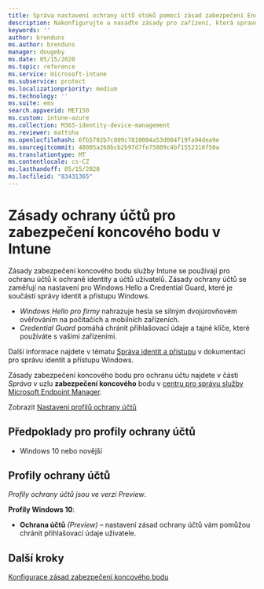 ```yaml
---
title: Správa nastavení ochrany účtů útoků pomocí zásad zabezpečení Endpoint v Microsoft Intune | Microsoft Docs
description: Nakonfigurujte a nasaďte zásady pro zařízení, která spravujete pomocí zásad ochrany účtů služby Endpoint Security ve Správci Microsoft Endpoint Manager.
keywords: ''
author: brenduns
ms.author: brenduns
manager: dougeby
ms.date: 05/15/2020
ms.topic: reference
ms.service: microsoft-intune
ms.subservice: protect
ms.localizationpriority: medium
ms.technology: ''
ms.suite: ems
search.appverid: MET150
ms.custom: intune-azure
ms.collection: M365-identity-device-management
ms.reviewer: mattsha
ms.openlocfilehash: 6fb5702b7c809c7810004a53d084f19fa94dea9e
ms.sourcegitcommit: 48005a260bcb2b97d7fe75809c4bf1552318f50a
ms.translationtype: MT
ms.contentlocale: cs-CZ
ms.lasthandoff: 05/15/2020
ms.locfileid: "83431365"
---
```

# <a name="account-protection-policy-for-endpoint-security-in-intune"></a>Zásady ochrany účtů pro zabezpečení koncového bodu v Intune

Zásady zabezpečení koncového bodu služby Intune se používají pro ochranu účtů k ochraně identity a účtů uživatelů. Zásady ochrany účtů se zaměřují na nastavení pro Windows Hello a Credential Guard, které je součástí správy identit a přístupu Windows.

- *Windows Hello pro firmy* nahrazuje hesla se silným dvojúrovňovém ověřováním na počítačích a mobilních zařízeních.
- *Credential Guard* pomáhá chránit přihlašovací údaje a tajné klíče, které používáte s vašimi zařízeními.

Další informace najdete v tématu [Správa identit a přístupu](https://docs.microsoft.com/windows/security/identity-protection/) v dokumentaci pro správu identit a přístupu Windows.

Zásady zabezpečení koncového bodu pro ochranu účtu najdete v části *Správa* v uzlu **zabezpečení koncového** bodu v [centru pro správu služby Microsoft Endpoint Manager](https://go.microsoft.com/fwlink/?linkid=2109431).

Zobrazit [Nastavení profilů ochrany účtů](../protect/endpoint-security-asr-profile-settings.md)

## <a name="prerequisites-for-account-protection-profiles"></a>Předpoklady pro profily ochrany účtů

- Windows 10 nebo novější

## <a name="account-protection-profiles"></a>Profily ochrany účtů

*Profily ochrany účtů jsou ve verzi Preview*.

**Profily Windows 10**:

- **Ochrana účtů** *(Preview)* – nastavení zásad ochrany účtů vám pomůžou chránit přihlašovací údaje uživatele.

## <a name="next-steps"></a>Další kroky

[Konfigurace zásad zabezpečení koncového bodu](../protect/endpoint-security-policy.md#create-an-endpoint-security-policy)
